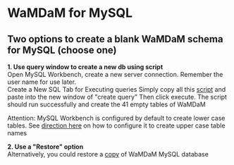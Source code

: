 # WaMDaM for MySQL

## Two options to create a blank WaMDaM schema for MySQL (choose one)
**1. Use query window to create a new db using script**  
Open MySQL Workbench, create a new server connection. Remember the user name for use later.  
Create a New SQL Tab for Executing queries
Simply copy all this [script](/schemas/MySQL/WaMDaM_Nov2017_MySQL.sql) and paste into the new window of "create query"
Then click execute. The script should run successfully and create the 41 empty tables of WaMDaM  

Attention: MySQL Workbench is configured by default to create lower case tables. See [direction here][1] on how to configure it to create upper case table names

[1]:https://stackoverflow.com/questions/28540573/lower-case-table-names-set-to-2-workbench-still-does-not-allow-lowercase-databa


**2. Use a "Restore" option**    
Alternatively, you could restore a [copy](/schemas/MySQL/Blank_db_copy) of WaMDaM MySQL database

